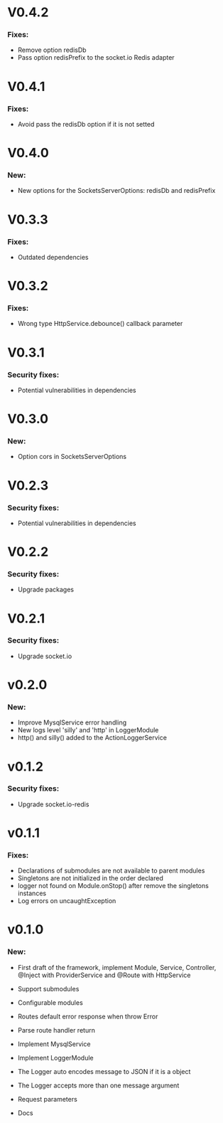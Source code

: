 # V0.4.2

### Fixes:

- Remove option redisDb
- Pass option redisPrefix to the socket.io Redis adapter

# V0.4.1

### Fixes:

- Avoid pass the redisDb option if it is not setted

# V0.4.0

### New:

- New options for the SocketsServerOptions: redisDb and redisPrefix

# V0.3.3

### Fixes:

- Outdated dependencies

# V0.3.2

### Fixes:

- Wrong type HttpService.debounce() callback parameter
 
# V0.3.1

### Security fixes:

- Potential vulnerabilities in dependencies

# V0.3.0

### New:

- Option cors in SocketsServerOptions

# V0.2.3

### Security fixes:

- Potential vulnerabilities in dependencies

# V0.2.2

### Security fixes:

- Upgrade packages

# V0.2.1

### Security fixes:

- Upgrade socket.io

# v0.2.0

### New:

- Improve MysqlService error handling
- New logs level 'silly' and 'http' in LoggerModule
- http() and silly() added to the ActionLoggerService 

# v0.1.2

### Security fixes:

- Upgrade socket.io-redis

# v0.1.1

### Fixes:

- Declarations of submodules are not available to parent modules
- Singletons are not initialized in the order declared
- logger not found on Module.onStop() after remove the singletons instances
- Log errors on uncaughtException

# v0.1.0

### New:

- First draft of the framework, implement Module, Service, Controller, @Inject with ProviderService and @Route with HttpService

- Support submodules

- Configurable modules

- Routes default error response when throw Error

- Parse route handler return

- Implement MysqlService

- Implement LoggerModule

- The Logger auto encodes message to JSON if it is a object

- The Logger accepts more than one message argument

- Request parameters
- Docs



